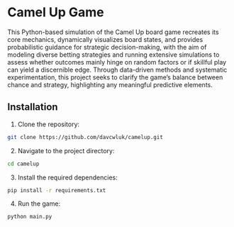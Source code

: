 # Camel Up Game

This Python-based simulation of the Camel Up board game recreates its core mechanics, dynamically visualizes board states, and provides probabilistic guidance for strategic decision-making, with the aim of modeling diverse betting strategies and running extensive simulations to assess whether outcomes mainly hinge on random factors or if skillful play can yield a discernible edge. Through data-driven methods and systematic experimentation, this project seeks to clarify the game’s balance between chance and strategy, highlighting any meaningful predictive elements.

## Installation

1. Clone the repository:

```bash
git clone https://github.com/davcwluk/camelup.git
```

2. Navigate to the project directory:

```bash
cd camelup
```

3. Install the required dependencies:

```bash
pip install -r requirements.txt
```

4. Run the game:

```bash
python main.py
```